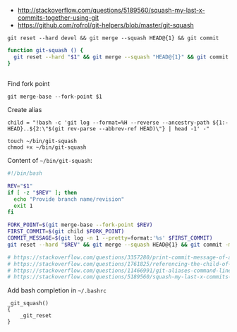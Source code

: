 - http://stackoverflow.com/questions/5189560/squash-my-last-x-commits-together-using-git
- https://github.com/rofrol/git-helpers/blob/master/git-squash

`git reset --hard devel && git merge --squash HEAD@{1} && git commit`

```bash
function git-squash () {
  git reset --hard "$1" && git merge --squash "HEAD@{1}" && git commit
}
```


##

Find fork point

`git merge-base --fork-point $1`

Create alias

```
child = "!bash -c 'git log --format=%H --reverse --ancestry-path ${1:-HEAD}..${2:\"$(git rev-parse --abbrev-ref HEAD)\"} | head -1' -"
```

```
touch ~/bin/git-squash
chmod +x ~/bin/git-squash
```

Content of `~/bin/git-squash`:

```bash
#!/bin/bash

REV="$1"
if [ -z "$REV" ]; then
  echo "Provide branch name/revision"
  exit 1
fi

FORK_POINT=$(git merge-base --fork-point $REV)
FIRST_COMMIT=$(git child $FORK_POINT)
COMMIT_MESSAGE=$(git log -n 1 --pretty=format:'%s' $FIRST_COMMIT)
git reset --hard "$REV" && git merge --squash HEAD@{1} && git commit -m "$COMMIT_MESSAGE"

# https://stackoverflow.com/questions/3357280/print-commit-message-of-a-given-commit-in-git/3357988#3357988
# https://stackoverflow.com/questions/1761825/referencing-the-child-of-a-commit-in-git/39558576#39558576
# https://stackoverflow.com/questions/11466991/git-aliases-command-line-autocompletion-of-branch-names/11469302#11469302
# https://stackoverflow.com/questions/5189560/squash-my-last-x-commits-together-using-git/5190323#5190323
```

Add bash completion in `~/.bashrc`

```
_git_squash() 
{
    _git_reset
}
```
